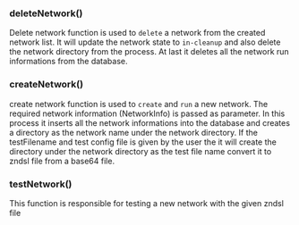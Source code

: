 ### deleteNetwork()
Delete network function is used to `delete` a network from the created network list. It will update the network state to `in-cleanup` and also delete the network directory from the process. At last it deletes all the network run informations from the database.

### createNetwork()
create network function is used to `create` and `run` a new network. The required network information (NetworkInfo) is passed as parameter. In this process it inserts all the network informations into the database and creates a directory as the network name under the network directory. If the testFilename and test config file is given by the user the it will create the directory under the network directory as the test file name convert it to zndsl file from a base64 file.  

### testNetwork()
This function is responsible for testing a new network with the given zndsl file
